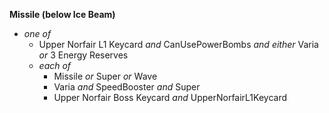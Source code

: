﻿**Missile (below Ice Beam)**

- *one of*
  - Upper Norfair L1 Keycard *and* CanUsePowerBombs *and either* Varia *or* 3 Energy Reserves
  - *each of*
    - Missile *or* Super *or* Wave
    - Varia *and* SpeedBooster *and* Super
    - Upper Norfair Boss Keycard *and* UpperNorfairL1Keycard
